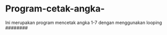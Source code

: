 # Program-cetak-angka-
Ini merupakan program mencetak angka 1-7 dengan menggunakan looping
########
